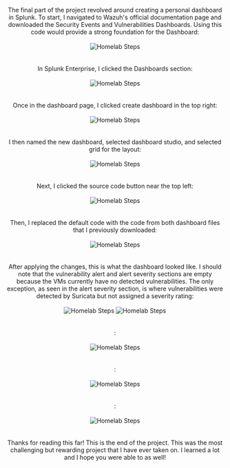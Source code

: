 <p align="center">
The final part of the project revolved around creating a personal dashboard in Splunk. To start, I navigated to Wazuh's official documentation page and downloaded the Security Events and Vulnerabilities Dashboards. Using this code would provide a strong foundation for the Dashboard:<br/><br />
<img src="https://i.imgur.com/oORN8vR.png" alt="Homelab Steps">
<br />
<br />
<br />
In Splunk Enterprise, I clicked the Dashboards section:<br/><br />
<img src="https://i.imgur.com/TGk2SPd.png" alt="Homelab Steps">
<br />
<br />
<br />
Once in the dashboard page, I clicked create dashboard in the top right:<br/><br />
<img src="https://i.imgur.com/iOXUXrc.png" alt="Homelab Steps">
<br />
<br />
<br />
I then named the new dashboard, selected dashboard studio, and selected grid for the layout:<br/><br />
<img src="https://i.imgur.com/fIKI8OA.png" alt="Homelab Steps">
<br />
<br />
<br />
Next, I clicked the source code button near the top left:<br/><br />
<img src="https://i.imgur.com/3g3FbzM.png" alt="Homelab Steps">
<br />
<br />
<br />
Then, I replaced the default code with the code from both dashboard files that I previously downloaded:<br/><br />
<img src="https://i.imgur.com/zcmyAr1.png" alt="Homelab Steps">
<br />
<br />
<br />
After applying the changes, this is what the dashboard looked like. I should note that the vulnerability alert and alert severity sections are empty because the VMs currently have no detected vulnerabilities. The only exception, as seen in the alert severity section, is where vulnerabilities were detected by Suricata but not assigned a severity rating:<br/><br />
<img src="https://i.imgur.com/TdblzQs.png" alt="Homelab Steps">
<img src="https://i.imgur.com/nCtqSb8.png" alt="Homelab Steps">
<br />
<br />
<br />
:<br/><br />
<img src="" alt="Homelab Steps">
<br />
<br />
<br />
:<br/><br />
<img src="" alt="Homelab Steps">
<br />
<br />
<br />
:<br/><br />
<img src="" alt="Homelab Steps">
<br />
<br />
<br />
Thanks for reading this far! This is the end of the project. This was the most challenging but rewarding project that I have ever taken on. I learned a lot and I hope you were able to as well!
